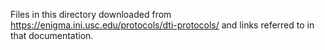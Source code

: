 Files in this directory downloaded from https://enigma.ini.usc.edu/protocols/dti-protocols/ and
links referred to in that documentation.

